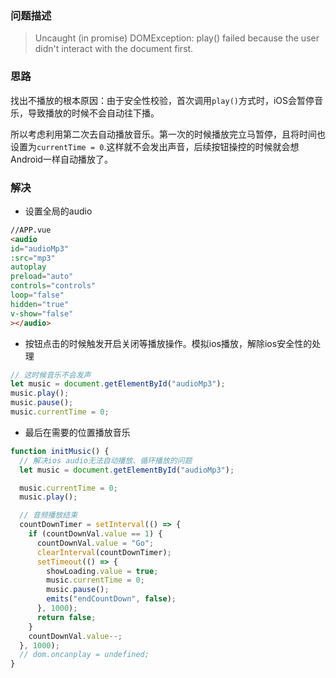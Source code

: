 ### 问题描述
> Uncaught (in promise) DOMException: play() failed because the user didn't interact with the document first.

### 思路
找出不播放的根本原因：由于安全性校验，首次调用`play()`方式时，iOS会暂停音乐，导致播放的时候不会自动往下播。

所以考虑利用第二次去自动播放音乐。第一次的时候播放完立马暂停，且将时间也设置为`currentTime = 0`.这样就不会发出声音，后续按钮操控的时候就会想Android一样自动播放了。


### 解决
- 设置全局的audio
```html
//APP.vue
<audio
id="audioMp3"
:src="mp3"
autoplay
preload="auto"
controls="controls"
loop="false"
hidden="true"
v-show="false"
></audio>
```
- 按钮点击的时候触发开启关闭等播放操作。模拟ios播放，解除ios安全性的处理
```javascript
// 这时候音乐不会发声
let music = document.getElementById("audioMp3");
music.play();
music.pause();
music.currentTime = 0;
```
- 最后在需要的位置播放音乐
```javascript
function initMusic() {
  // 解决ios audio无法自动播放、循环播放的问题
  let music = document.getElementById("audioMp3");

  music.currentTime = 0;
  music.play();

  // 音频播放结束
  countDownTimer = setInterval(() => {
    if (countDownVal.value == 1) {
      countDownVal.value = "Go";
      clearInterval(countDownTimer);
      setTimeout(() => {
        showLoading.value = true;
        music.currentTime = 0;
        music.pause();
        emits("endCountDown", false);
      }, 1000);
      return false;
    }
    countDownVal.value--;
  }, 1000);
  // dom.oncanplay = undefined;
}
```
